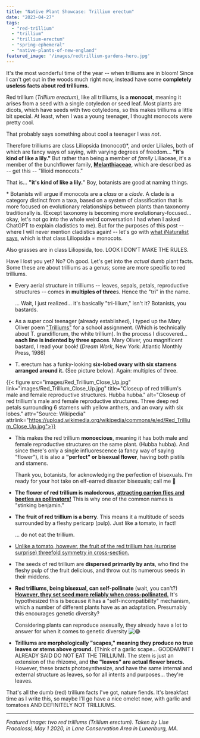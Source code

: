 ```yaml
---
title: "Native Plant Showcase: Trillium erectum"
date: "2023-04-27"
tags: 
  - "red-trillium"
  - "trillium"
  - "trillium-erectum"
  - "spring-ephemeral"
  - "native-plants-of-new-england"
featured_image: '/images/redtrillium-gardens-hero.jpg'
---
```


It's the most wonderful time of the year -- when trilliums are in bloom! Since I can't get out in the woods much right now, instead have some **completely useless facts about red trilliums.**

Red trillium (_Trillium erectum_), like all trilliums, is a **monocot**, meaning it arises from a seed with a single cotyledon or seed leaf. Most plants are dicots, which have seeds with two cotyledons, so this makes trilliums a little bit special. At least, when I was a young teenager, I thought monocots were pretty cool.

That probably says something about cool a teenager I was _not_.

Therefore trilliums are class Liliopsida (monocot)\*, and order Liliales, both of which are fancy ways of saying, with varying degrees of freedom... **"it's kind of like a lily."** But rather than being a member of _family_ Liliaceae, it's a member of the bunchflower family, **[Melanthiaceae](https://en.wikipedia.org/wiki/Melanthiaceae)**, which are described as -- get this -- "lilioid monocots."

That is... **"it's kind of like a lily.**" Boy, botanists are good at naming things.

\* Botanists will argue if monocots are a _class_ or a _clade_. A clade is a category distinct from a taxa, based on a system of classification that is more focused on evolutionary relationships between plants than taxonomy traditionally is. (Except taxonomy is becoming more evolutionary-focused... okay, let's not go into the whole weird conversation I had when I asked ChatGPT to explain cladistics to me). But for the purposes of this post -- where I will never mention cladistics again! -- let's go with [what iNaturalist says](https://www.inaturalist.org/taxa/47163-Liliopsida), which is that class Liliopsida = monocots.

Also grasses are in class Liliopsida, too. LOOK I DON'T MAKE THE RULES.

Have I lost you yet? No? Oh good. Let's get into the _actual_ dumb plant facts. Some these are about trilliums as a genus; some are more specific to red trilliums.

- Every aerial structure in trilliums -- leaves, sepals, petals, reproductive structures -- comes in **multiples of three**s. Hence the "tri" in the name.  
      
    ... Wait, I just realized... it's basically "tri-lilium," isn't it? Botanists, you bastards.  
    

- As a super cool teenager (already established), I typed up the Mary Oliver poem ["Trilliums"](https://estherwrightman.files.wordpress.com/2013/08/trilliums.pdf) for a school assignment. (Which is technically about T. grandiflorum, the white trillium). In the process I discovered... **each line is indented by three spaces**. Mary Oliver, you magnificent bastard, I read your book! (_Dream Work_, New York: Atlantic Monthly Press, 1986)  
    

- T. erectum has a funky-looking **six-lobed ovary with six stamens arranged around it.** (See picture below). Again: multiples of three.

{{< figure src="images/Red_Trillium_Close_Up.jpg" link="images/Red_Trillium_Close_Up.jpg"  title="Closeup of red trillium's male and female reproductive structures. Hubba hubba." alt="Closeup of red trillium's male and female reproductive structures. Three deep red petals surrounding 6 stamens with yellow anthers, and an ovary with six lobes." attr="Source: Wikipedia" attrlink="https://upload.wikimedia.org/wikipedia/commons/e/ed/Red_Trillium_Close_Up.jpg">}}

- This makes the red trillium **monoecious**, meaning it has both male and female reproductive structures on the same plant. (Hubba hubba). And since there's only a single influorescence (a fancy way of saying "flower"), it is also a **"perfect" or bisexual flower**, having both pistils and stamens.  
      
    Thank you, botanists, for acknowledging the perfection of bisexuals. I'm ready for your hot take on elf-earred disaster bisexuals; call me 🤙

- **The flower of red trillium is malodorous, [attracting carrion flies and beetles as pollinators!](https://www.butlerswcd.org/single-post/native-plant-terrific-trilliums)** This is why one of the common names is "stinking benjamin."

- **The fruit of red trillium is a berry**. This means it a multitude of seeds surrounded by a fleshy pericarp (pulp). Just like a tomato, in fact!  
      
    ... do not eat the trillium.  
    

- [Unlike a tomato, however, the fruit of the red trillium has (surprise surprise) threefold symmetry in cross-section.](https://www.natureinstitute.org/article/reinout-amons/purple-trillium-trillium-erectum)  
    

- The seeds of red trillium are **dispersed primarily by ants**, who find the fleshy pulp of the fruit delicious, and throw out its numerous seeds in their middens.

- **Red trilliums, being bisexual, can self-pollinate** (wait, you can't?) **[However, they set seed more reliably when cross-pollinated.](https://academic.oup.com/aob/article/88/5/829/2587160)** It's hypothesized this is because it has a "self-incompatibility" mechanism, which a number of different plants have as an adaptation. Presumably this encourages genetic diversity?  
      
    Considering plants can reproduce asexually, they already have a lot to answer for when it comes to genetic diversity ![😂](images/1f602.png)

- **Trilliums are morphologically "scapes," meaning they produce no true leaves or stems above ground.** (Think of a garlic scape... GODDAMNIT I ALREADY SAID DO NOT EAT THE TRILLIUM). The stem is just an extension of the rhizome, and **the "leaves" are actual flower bracts.** However, these bracts photosynthesize, and have the same internal and external structure as leaves, so for all intents and purposes... they're leaves.

That's all the dumb (red) trillium facts I've got, nature fiends. It's breakfast time as I write this, so maybe I'll go have a nice omelet now, with garlic and tomatoes AND DEFINITELY NOT TRILLIUMS.

* * *

_Featured image: two red trilliums (Trillium erectum). Taken by Lise Fracalossi, May 1 2020, in Lane Conservation Area in Lunenburg, MA._
